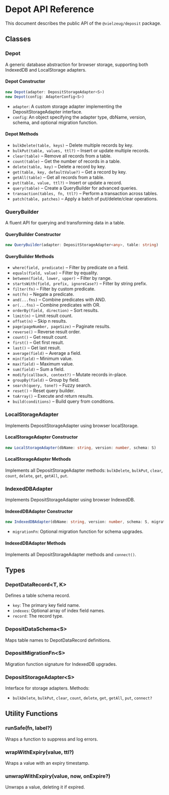 # Depot API Reference

This document describes the public API of the `@vielzeug/deposit` package.

## Classes

### Depot

A generic database abstraction for browser storage, supporting both IndexedDB and LocalStorage adapters.

#### Depot Constructor

```ts
new Depot(adapter: DepositStorageAdapter<S>)
new Depot(config: AdapterConfig<S>)
```

- `adapter`: A custom storage adapter implementing the DepositStorageAdapter interface.
- `config`: An object specifying the adapter type, dbName, version, schema, and optional migration function.

#### Depot Methods

- `bulkDelete(table, keys)` – Delete multiple records by key.
- `bulkPut(table, values, ttl?)` – Insert or update multiple records.
- `clear(table)` – Remove all records from a table.
- `count(table)` – Get the number of records in a table.
- `delete(table, key)` – Delete a record by key.
- `get(table, key, defaultValue?)` – Get a record by key.
- `getAll(table)` – Get all records from a table.
- `put(table, value, ttl?)` – Insert or update a record.
- `query(table)` – Create a QueryBuilder for advanced queries.
- `transaction(tables, fn, ttl?)` – Perform a transaction across tables.
- `patch(table, patches)` – Apply a batch of put/delete/clear operations.

### QueryBuilder

A fluent API for querying and transforming data in a table.

#### QueryBuilder Constructor

```ts
new QueryBuilder(adapter: DepositStorageAdapter<any>, table: string)
```

#### QueryBuilder Methods

- `where(field, predicate)` – Filter by predicate on a field.
- `equals(field, value)` – Filter by equality.
- `between(field, lower, upper)` – Filter by range.
- `startsWith(field, prefix, ignoreCase?)` – Filter by string prefix.
- `filter(fn)` – Filter by custom predicate.
- `not(fn)` – Negate a predicate.
- `and(...fns)` – Combine predicates with AND.
- `or(...fns)` – Combine predicates with OR.
- `orderBy(field, direction)` – Sort results.
- `limit(n)` – Limit result count.
- `offset(n)` – Skip n results.
- `page(pageNumber, pageSize)` – Paginate results.
- `reverse()` – Reverse result order.
- `count()` – Get result count.
- `first()` – Get first result.
- `last()` – Get last result.
- `average(field)` – Average a field.
- `min(field)` – Minimum value.
- `max(field)` – Maximum value.
- `sum(field)` – Sum a field.
- `modify(callback, context?)` – Mutate records in-place.
- `groupBy(field)` – Group by field.
- `search(query, tone?)` – Fuzzy search.
- `reset()` – Reset query builder.
- `toArray()` – Execute and return results.
- `build(conditions)` – Build query from conditions.

### LocalStorageAdapter

Implements DepositStorageAdapter using browser localStorage.

#### LocalStorageAdapter Constructor

```ts
new LocalStorageAdapter(dbName: string, version: number, schema: S)
```

#### LocalStorageAdapter Methods

Implements all DepositStorageAdapter methods: `bulkDelete`, `bulkPut`, `clear`, `count`, `delete`, `get`, `getAll`, `put`.

### IndexedDBAdapter

Implements DepositStorageAdapter using browser IndexedDB.

#### IndexedDBAdapter Constructor

```ts
new IndexedDBAdapter(dbName: string, version: number, schema: S, migrationFn?)
```

- `migrationFn`: Optional migration function for schema upgrades.

#### IndexedDBAdapter Methods

Implements all DepositStorageAdapter methods and `connect()`.

## Types

### DepotDataRecord\<T, K\>

Defines a table schema record.

- `key`: The primary key field name.
- `indexes`: Optional array of index field names.
- `record`: The record type.

### DepositDataSchema\<S\>

Maps table names to DepotDataRecord definitions.

### DepositMigrationFn\<S\>

Migration function signature for IndexedDB upgrades.

### DepositStorageAdapter\<S\>

Interface for storage adapters. Methods:

- `bulkDelete`, `bulkPut`, `clear`, `count`, `delete`, `get`, `getAll`, `put`, `connect?`

## Utility Functions

### runSafe(fn, label?)

Wraps a function to suppress and log errors.

### wrapWithExpiry(value, ttl?)

Wraps a value with an expiry timestamp.

### unwrapWithExpiry(value, now, onExpire?)

Unwraps a value, deleting it if expired.
